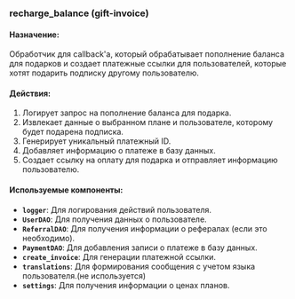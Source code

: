 ### recharge_balance (gift-invoice)

#### Назначение:

Обработчик для callback'а, который обрабатывает пополнение баланса для подарков и создает платежные ссылки для пользователей, которые хотят подарить подписку другому пользователю.

#### Действия:

1. Логирует запрос на пополнение баланса для подарка.
2. Извлекает данные о выбранном плане и пользователе, которому будет подарена подписка.
3. Генерирует уникальный платежный ID.
4. Добавляет информацию о платеже в базу данных.
5. Создает ссылку на оплату для подарка и отправляет информацию пользователю.

#### Используемые компоненты:

- **`logger`**: Для логирования действий пользователя.
- **`UserDAO`**: Для получения данных о пользователе.
- **`ReferralDAO`**: Для получения информации о рефералах (если это необходимо).
- **`PaymentDAO`**: Для добавления записи о платеже в базу данных.
- **`create_invoice`**: Для генерации платежной ссылки.
- **`translations`**: Для формирования сообщения с учетом языка пользователя.(не используется)
- **`settings`**: Для получения информации о ценах планов.